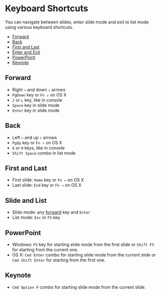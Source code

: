# Keyboard Shortcuts

You can navigate between slides, enter slide mode and exit to list mode using various keyboard shortcuts.

- [Forward](#forward)
- [Back](#back)
- [First and Last](#first-and-last)
- [Enter and Exit](#enter-and-exit)
- [PowerPoint](#powerpoint)
- [Keynote](#keynote)

## Forward

- Right `→` and down `↓` arrows
- `PgDown` key or `Fn ↓` on OS X
- `J` or `L` key, like in console
- `Space` key in slide mode
- `Enter` key in slide mode

## Back

- Left `←` and up `↑` arrows
- `PgUp` key or `Fn ↑` on OS X
- `K` or `H` keys, like in console
- `Shift Space` combo in list mode

## First and Last

- First slide: `Home` key or `Fn ←` on OS X
- Last slide: `End` key or `Fn →` on OS X

## Slide and List

- Slide mode: any [forward](#forward) key and `Enter`
- List mode: `Esc` or `F5` key

## PowerPoint

- Windows: `F5` key for starting slide mode from the first slide or `Shift F5` for starting from the current one.
- OS X: `Cmd Enter` combo for starting slide mode from the current slide or `Cmd Shift Enter` for starting from the first one.

## Keynote

- `Cmd Option P` combo for starting slide mode from the current slide.